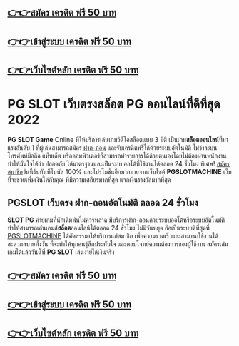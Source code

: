 ## [](https://atom.io/themes/%E0%B9%80%E0%B8%84%E0%B8%A3%E0%B8%94%E0%B8%B4%E0%B8%95%20%E0%B8%9F%E0%B8%A3%E0%B8%B5%2050%20%E0%B8%9A%E0%B8%B2%E0%B8%97#%E0%B8%AA%E0%B8%A1%E0%B8%B1%E0%B8%84%E0%B8%A3-%E0%B9%80%E0%B8%84%E0%B8%A3%E0%B8%94%E0%B8%B4%E0%B8%95-%E0%B8%9F%E0%B8%A3%E0%B8%B5-50-%E0%B8%9A%E0%B8%B2%E0%B8%97)[👉👉สมัคร เครดิต ฟรี 50 บาท](https://www.pgslotmachine.com)

## [](https://atom.io/themes/%E0%B9%80%E0%B8%84%E0%B8%A3%E0%B8%94%E0%B8%B4%E0%B8%95%20%E0%B8%9F%E0%B8%A3%E0%B8%B5%2050%20%E0%B8%9A%E0%B8%B2%E0%B8%97#%E0%B9%80%E0%B8%82%E0%B9%89%E0%B8%B2%E0%B8%AA%E0%B8%B9%E0%B9%88%E0%B8%A3%E0%B8%B0%E0%B8%9A%E0%B8%9A-%E0%B9%80%E0%B8%84%E0%B8%A3%E0%B8%94%E0%B8%B4%E0%B8%95-%E0%B8%9F%E0%B8%A3%E0%B8%B5-50-%E0%B8%9A%E0%B8%B2%E0%B8%97)[👉👉เข้าสู่ระบบ เครดิต ฟรี 50 บาท](https://www.pgslotmachine.com)

## [](https://atom.io/themes/%E0%B9%80%E0%B8%84%E0%B8%A3%E0%B8%94%E0%B8%B4%E0%B8%95%20%E0%B8%9F%E0%B8%A3%E0%B8%B5%2050%20%E0%B8%9A%E0%B8%B2%E0%B8%97#%E0%B9%80%E0%B8%A7%E0%B9%87%E0%B8%9A%E0%B9%84%E0%B8%8B%E0%B8%95%E0%B9%8C%E0%B8%AB%E0%B8%A5%E0%B8%B1%E0%B8%81-%E0%B9%80%E0%B8%84%E0%B8%A3%E0%B8%94%E0%B8%B4%E0%B8%95-%E0%B8%9F%E0%B8%A3%E0%B8%B5-50-%E0%B8%9A%E0%B8%B2%E0%B8%97)[👉👉เว็บไซต์หลัก เครดิต ฟรี 50 บาท](https://www.pgslotmachine.com)


# PG SLOT เว็บตรงสล็อต PG ออนไลน์ที่ดีที่สุด 2022

**PG SLOT Game**  Online ที่ให้บริการเล่นเกมวิดีโอสล็อตแบบ 3 มิติ เป็นเกม**สล็อตออนไลน์**ที่มาแรงอันดับ 1 ที่ผู้เล่นสามารถสมัคร  [ฝาก-ถอน](https://www.pgslotmachine.com)  และรับเครดิตฟรีได้ด้วยระบบอัตโนมัติ ไม่ว่าจะบนโทรศัพท์มือถือ แท็บเล็ต หรือคอมพิวเตอร์ก็สามารถทำรายการได้ด้วยตนเองโดยไม่ต้องผ่านพนักงาน ทำให้มั่นใจได้ว่า ปลอดภัย ได้มาตรฐานและเป็นระบบออโต้ที่ใช้งานได้ตลอด 24 ชั่วโมง พิเศษ!  [สมัครสมาชิก](https://www.pgslotmachine.com)วันนี้รับทันทีโบนัส 100% และโปรโมชั่นอีกมากมายจากเว็บไซต์  **PGSLOTMACHINE**  เว็บที่จะช่วยเพิ่มเงินให้กับคุณ ที่มีความเสถียรมากที่สุด แจกเงินรางวัลมากที่สุด

## PGSLOT เว็บตรง ฝาก-ถอนอัตโนมัติ ตลอด 24 ชั่วโมง

**SLOT PG**  ค่ายเกมที่นักเดิมพันไม่ควรพลาด มีบริการฝาก-ถอนด้วยระบบออโต้หรือระบบอัตโนมัติ ทำให้สามารถเล่นเกมส์**สล็อต**ออนไลน์ได้ตลอด 24 ชั่วโมง ไม่มีวันหยุด ถือเป็นระบบดีที่สุดที่ [PGSLOTMACHINE](https://www.pgslotmachine.com) ได้คัดสรรมาให้บริการแก่สมาชิก เพื่อความรวดเร็วและสามารถใช้งานได้สะดวกสบายทั้งวัน ที่จะทำให้ทุกคนรู้สึกประทับใจ และตอบโจทย์ความต้องการของผู้ใช้งาน สมัครเล่นเกมได้แล้ววันนี้ที่  **PG SLOT**  เล่นง่ายได้เงินจริง

## [](https://atom.io/themes/%E0%B9%80%E0%B8%84%E0%B8%A3%E0%B8%94%E0%B8%B4%E0%B8%95%20%E0%B8%9F%E0%B8%A3%E0%B8%B5%2050%20%E0%B8%9A%E0%B8%B2%E0%B8%97#%E0%B8%AA%E0%B8%A1%E0%B8%B1%E0%B8%84%E0%B8%A3-%E0%B9%80%E0%B8%84%E0%B8%A3%E0%B8%94%E0%B8%B4%E0%B8%95-%E0%B8%9F%E0%B8%A3%E0%B8%B5-50-%E0%B8%9A%E0%B8%B2%E0%B8%97)[👉👉สมัคร เครดิต ฟรี 50 บาท](https://www.pgslotmachine.com)

## [](https://atom.io/themes/%E0%B9%80%E0%B8%84%E0%B8%A3%E0%B8%94%E0%B8%B4%E0%B8%95%20%E0%B8%9F%E0%B8%A3%E0%B8%B5%2050%20%E0%B8%9A%E0%B8%B2%E0%B8%97#%E0%B9%80%E0%B8%82%E0%B9%89%E0%B8%B2%E0%B8%AA%E0%B8%B9%E0%B9%88%E0%B8%A3%E0%B8%B0%E0%B8%9A%E0%B8%9A-%E0%B9%80%E0%B8%84%E0%B8%A3%E0%B8%94%E0%B8%B4%E0%B8%95-%E0%B8%9F%E0%B8%A3%E0%B8%B5-50-%E0%B8%9A%E0%B8%B2%E0%B8%97)[👉👉เข้าสู่ระบบ เครดิต ฟรี 50 บาท](https://www.pgslotmachine.com)

## [](https://atom.io/themes/%E0%B9%80%E0%B8%84%E0%B8%A3%E0%B8%94%E0%B8%B4%E0%B8%95%20%E0%B8%9F%E0%B8%A3%E0%B8%B5%2050%20%E0%B8%9A%E0%B8%B2%E0%B8%97#%E0%B9%80%E0%B8%A7%E0%B9%87%E0%B8%9A%E0%B9%84%E0%B8%8B%E0%B8%95%E0%B9%8C%E0%B8%AB%E0%B8%A5%E0%B8%B1%E0%B8%81-%E0%B9%80%E0%B8%84%E0%B8%A3%E0%B8%94%E0%B8%B4%E0%B8%95-%E0%B8%9F%E0%B8%A3%E0%B8%B5-50-%E0%B8%9A%E0%B8%B2%E0%B8%97)[👉👉เว็บไซต์หลัก เครดิต ฟรี 50 บาท](https://www.pgslotmachine.com)
